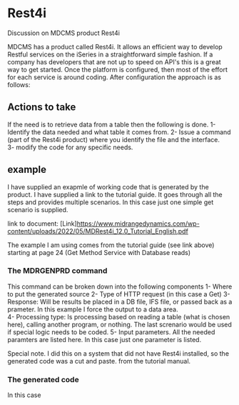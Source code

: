 # Rest4i
Discussion on MDCMS product Rest4i

MDCMS has a product called Rest4i.  It allows an efficient way to develop Restful services on the iSeries in a straightforward simple fashion.  If a company has developers that are not up to speed on API's this is a great way to get started.  Once the platform is configured, then most of the effort for each service is around coding.  After configuration the approach is as follows: 

## Actions to take 
If the need is to retrieve data from a table then the following is done.
1- Identify the data needed and what table it comes from.
2- Issue a command (part of the Rest4i product) where you identify the file and the interface.  
3- modify the code for any specific needs. 

## example 
I have supplied an exapmle of working code that is generated by the product.  I have supplied a link to the tutorial guide.  It goes through all the steps and provides multiple scenarios.  In this case just one simple get scenario is supplied. 

link to document:  [Link]https://www.midrangedynamics.com/wp-content/uploads/2022/05/MDRest4i_12.0_Tutorial_English.pdf

The example I am using comes from the tutorial guide (see link above) starting at page 24 (Get Method Service with Database reads)

### The MDRGENPRD command
This command can be broken down into the following components
1- Where to put the generated source 
2- Type of HTTP request (in this case a Get)
3- Response: Will be results be placed in a DB file, IFS file, or passed back as a prameter.  In this example I force the output to a data area.  
4- Processing type: Is processing based on reading a table (what is chosen here), calling another program, or nothing.  The last screnario would be used if special logic needs to be coded. 
5- Input parameters.  All the needed paramters are listed here.  In this case just one parameter is listed. 

Special note.  I did this on a system that did not have Rest4i installed, so the generated code was a cut and paste. from the tutorial manual.  

### The generated code
In this case 
